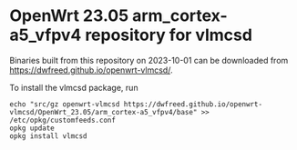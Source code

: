OpenWrt 23.05 arm_cortex-a5_vfpv4 repository for vlmcsd
========

Binaries built from this repository on 2023-10-01 can be downloaded from <https://dwfreed.github.io/openwrt-vlmcsd/>.

To install the vlmcsd package, run

```
echo "src/gz openwrt-vlmcsd https://dwfreed.github.io/openwrt-vlmcsd/OpenWrt_23.05/arm_cortex-a5_vfpv4/base" >> /etc/opkg/customfeeds.conf
opkg update
opkg install vlmcsd
```

